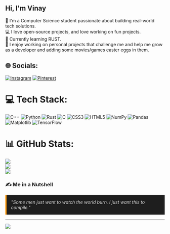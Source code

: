## Hi, I'm Vinay

👋 I'm a Computer Science student passionate about building real-world tech solutions.<br/>
💻 I love open-source projects, and love working on fun projects.<br/>
🚀 Currently learning RUST.<br/>
🔧 I enjoy working on personal projects that challenge me and help me grow as a developer and adding some movies/games easter eggs in them.<br/>


## 🌐 Socials:
[![Instagram](https://img.shields.io/badge/Instagram-%23E4405F.svg?logo=Instagram&logoColor=white)](https://www.instagram.com/vin.naeh/) [![Pinterest](https://img.shields.io/badge/Pinterest-%23E60023.svg?logo=Pinterest&logoColor=white)](https://pin.it/5fcQVFes2) 

# 💻 Tech Stack:
![C++](https://img.shields.io/badge/c++-%2300599C.svg?style=for-the-badge&logo=c%2B%2B&logoColor=white) ![Python](https://img.shields.io/badge/python-3670A0?style=for-the-badge&logo=python&logoColor=ffdd54) ![Rust](https://img.shields.io/badge/rust-%23000000.svg?style=for-the-badge&logo=rust&logoColor=white) ![C](https://img.shields.io/badge/c-%2300599C.svg?style=for-the-badge&logo=c&logoColor=white) ![CSS3](https://img.shields.io/badge/css3-%231572B6.svg?style=for-the-badge&logo=css3&logoColor=white) ![HTML5](https://img.shields.io/badge/html5-%23E34F26.svg?style=for-the-badge&logo=html5&logoColor=white) ![NumPy](https://img.shields.io/badge/numpy-%23013243.svg?style=for-the-badge&logo=numpy&logoColor=white) ![Pandas](https://img.shields.io/badge/pandas-%23150458.svg?style=for-the-badge&logo=pandas&logoColor=white) ![Matplotlib](https://img.shields.io/badge/Matplotlib-%23ffffff.svg?style=for-the-badge&logo=Matplotlib&logoColor=black) ![TensorFlow](https://img.shields.io/badge/TensorFlow-%23FF6F00.svg?style=for-the-badge&logo=TensorFlow&logoColor=white) 
# 📊 GitHub Stats:
![](https://github-readme-stats.vercel.app/api?username=elif-absrd&theme=dark&hide_border=false&include_all_commits=true&count_private=false)<br/>
![](https://nirzak-streak-stats.vercel.app/?user=elif-absrd&theme=dark&hide_border=false)<br/>
![](https://github-readme-stats.vercel.app/api/top-langs/?username=elif-absrd&theme=dark&hide_border=false&include_all_commits=true&count_private=false&layout=compact)

### ✍️ Me in a Nutshell

<div style="background-color:#1e1e1e; border-left:4px solid #ff9800; padding: 1em; margin: 1em 0; font-style: italic; color: #e0e0e0;">
  "Some men just want to watch the world burn. I just want this to compile."
</div>

---
[![](https://visitcount.itsvg.in/api?id=elif-absrd&icon=0&color=0)](https://visitcount.itsvg.in)
